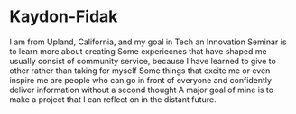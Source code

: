 # Kaydon-Fidak
I am from Upland, California, and my goal in Tech an Innovation Seminar is to learn more about creating
Some experiecnes that have shaped me usually consist of community service, because I have learned to give to other rather than taking for myself
Some things that excite me or even inspire me are people who can go in front of everyone and confidently deliver information without a second thought
A major goal of mine is to make a project that I can reflect on in the distant future.
